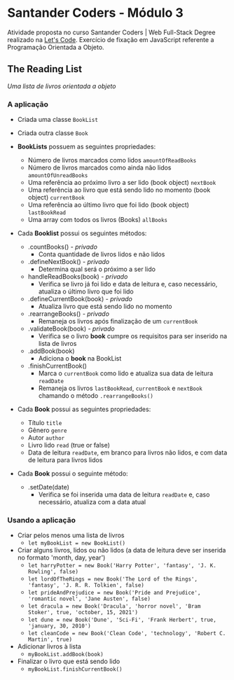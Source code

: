 # Santander Coders - Módulo 3

Atividade proposta no curso Santander Coders | Web Full-Stack Degree realizado na [Let's Code](https://www.letscode.com.br/). Exercício de fixação em JavaScript referente a Programação Orientada a Objeto.

## The Reading List

_Uma lista de livros orientada a objeto_

### A aplicação

*   Criada uma classe `BookList`
*   Criada outra classe `Book`

*   **BookLists** possuem as seguintes propriedades:
	*   Número de livros marcados como lidos `amountOfReadBooks`
	*   Número de livros marcados como ainda não lidos `amountOfUnreadBooks`
	*   Uma referência ao próximo livro a ser lido (book object) `nextBook`
	*   Uma referência ao livro que está sendo lido no momento (book object) `currentBook`
	*   Uma referência ao último livro que foi lido (book object) `lastBookRead`
	*   Uma array com todos os livros (Books) `allBooks`
*   Cada **Booklist** possui os seguintes métodos:
    * .countBooks() _- privado_
      * Conta quantidade de livros lidos e não lidos
  	* .defineNextBook() _- privado_
    	* Determina qual será o próximo a ser lido
  	* handleReadBooks(book) _- privado_
    	* Verifica se livro já foi lido e data de leitura e, caso necessário, atualiza o último livro que foi lido
  	* .defineCurrentBook(book) _- privado_
    	* Atualiza livro que está sendo lido no momento
  	* .rearrangeBooks() _- privado_
    	* Remaneja os livros após finalização de um `currentBook`
  	* .validateBook(book) _- privado_
    	* Verifica se o livro **book** cumpre os requisitos para ser inserido na lista de livros
  	* .addBook(book)
    	* Adiciona o **book** na BookList
  	* .finishCurrentBook()
    	* Marca o `currentBook` como lido e atualiza sua data de leitura `readDate`
    	* Remaneja os livros `lastBookRead`, `currentBook` e `nextBook` chamando o método `.rearrangeBooks()`
*   Cada **Book** possui as seguintes propriedades:
	*   Título `title`
	*   Gênero `genre`
	*   Autor `author`
	*   Livro lido `read` (true or false)
	*   Data de leitura `readDate`, em branco para livros não lidos, e com data de leitura para livros lidos
*   Cada **Book** possui o seguinte método:
    * .setDate(date)
      * Verifica se foi inserida uma data de leitura `readDate` e, caso necessário, atualiza com a data atual

### Usando a aplicação

* Criar pelos menos uma lista de livros
  * `let myBookList = new BookList()`
* Criar alguns livros, lidos ou não lidos (a data de leitura deve ser inserida no formato 'month, day, year')
  * `let harryPotter = new Book('Harry Potter', 'fantasy', 'J. K. Rowling', false)`
  * `let lordOfTheRings = new Book('The Lord of the Rings', 'fantasy', 'J. R. R. Tolkien', false)`
  * `let prideAndPrejudice = new Book('Pride and Prejudice', 'romantic novel', 'Jane Austen', false)`
  * `let dracula = new Book('Dracula', 'horror novel', 'Bram Stoker', true, 'october, 15, 2021')`
  * `let dune = new Book('Dune', 'Sci-Fi', 'Frank Herbert', true, 'january, 30, 2010')`
  * `let cleanCode = new Book('Clean Code', 'technology', 'Robert C. Martin', true)`
* Adicionar livros à lista
  * `myBookList.addBook(book)`
* Finalizar o livro que está sendo lido
  *  `myBookList.finishCurrentBook()`